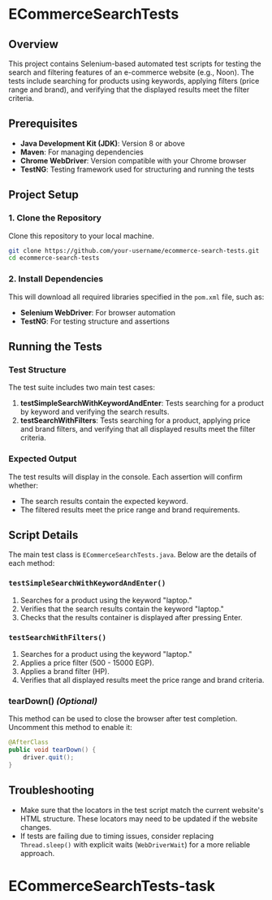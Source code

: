 
# ECommerceSearchTests

## Overview
This project contains Selenium-based automated test scripts for testing the search and filtering features of an e-commerce website (e.g., Noon). The tests include searching for products using keywords, applying filters (price range and brand), and verifying that the displayed results meet the filter criteria.

## Prerequisites
- **Java Development Kit (JDK)**: Version 8 or above
- **Maven**: For managing dependencies
- **Chrome WebDriver**: Version compatible with your Chrome browser
- **TestNG**: Testing framework used for structuring and running the tests

## Project Setup

### 1. Clone the Repository
Clone this repository to your local machine.

```bash
git clone https://github.com/your-username/ecommerce-search-tests.git
cd ecommerce-search-tests
```

### 2. Install Dependencies



This will download all required libraries specified in the `pom.xml` file, such as:
- **Selenium WebDriver**: For browser automation
- **TestNG**: For testing structure and assertions




## Running the Tests

### Test Structure
The test suite includes two main test cases:
1. **testSimpleSearchWithKeywordAndEnter**: Tests searching for a product by keyword and verifying the search results.
2. **testSearchWithFilters**: Tests searching for a product, applying price and brand filters, and verifying that all displayed results meet the filter criteria.


### Expected Output
The test results will display in the console. Each assertion will confirm whether:
- The search results contain the expected keyword.
- The filtered results meet the price range and brand requirements.

## Script Details

The main test class is `ECommerceSearchTests.java`. Below are the details of each method:



### `testSimpleSearchWithKeywordAndEnter()`
1. Searches for a product using the keyword "laptop."
2. Verifies that the search results contain the keyword "laptop."
3. Checks that the results container is displayed after pressing Enter.

### `testSearchWithFilters()`
1. Searches for a product using the keyword "laptop."
2. Applies a price filter (500 - 15000 EGP).
3. Applies a brand filter (HP).
4. Verifies that all displayed results meet the price range and brand criteria.

### tearDown() *(Optional)*
This method can be used to close the browser after test completion. Uncomment this method to enable it:

```java
@AfterClass
public void tearDown() {
    driver.quit();
}
```

## Troubleshooting
- Make sure that the locators in the test script match the current website's HTML structure. These locators may need to be updated if the website changes.
- If tests are failing due to timing issues, consider replacing `Thread.sleep()` with explicit waits (`WebDriverWait`) for a more reliable approach.


# ECommerceSearchTests-task
